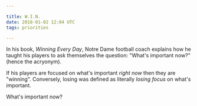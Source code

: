 ```yaml
---

title: W.I.N.
date: 2018-01-02 12:04 UTC
tags: priorities

---
```


In his book, _Winning Every Day_, Notre Dame football coach explains how he taught his players to ask themselves the question: "What's important now?" (hence the acryonym).

If his players are focused on what's important _right now_ then they are "winning". Conversely, losing was defined as literally _losing focus_ on what's important.

What's important now?



